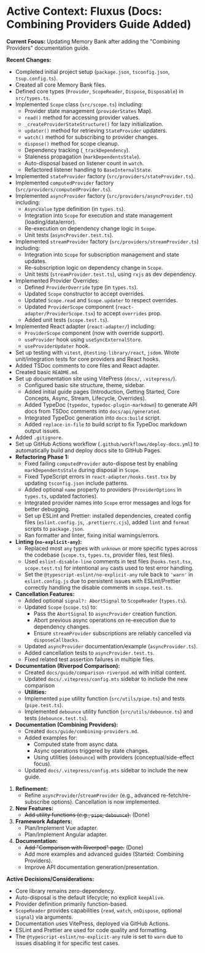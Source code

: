 # Active Context: Fluxus (Docs: Combining Providers Guide Added)

**Current Focus:** Updating Memory Bank after adding the "Combining Providers"
documentation guide.

**Recent Changes:**

- Completed initial project setup (`package.json`, `tsconfig.json`,
  `tsup.config.ts`).
- Created all core Memory Bank files.
- Defined core types (`Provider`, `ScopeReader`, `Dispose`, `Disposable`) in
  `src/types.ts`.
- Implemented `Scope` class (`src/scope.ts`) including:
  - Provider state management (`providerStates` Map).
  - `read()` method for accessing provider values.
  - `_createProviderStateStructure()` for lazy initialization.
  - `updater()` method for retrieving `StateProvider` updaters.
  - `watch()` method for subscribing to provider changes.
  - `dispose()` method for scope cleanup.
  - Dependency tracking (`_trackDependency`).
  - Staleness propagation (`markDependentsStale`).
  - Auto-disposal based on listener count in `watch`.
  - Refactored listener handling to `BaseInternalState`.
- Implemented `stateProvider` factory (`src/providers/stateProvider.ts`).
- Implemented `computedProvider` factory (`src/providers/computedProvider.ts`).
- Implemented `asyncProvider` factory (`src/providers/asyncProvider.ts`)
  including:
  - `AsyncValue` type definition (in `types.ts`).
  - Integration into `Scope` for execution and state management
    (loading/data/error).
  - Re-execution on dependency change logic in `Scope`.
  - Unit tests (`asyncProvider.test.ts`).
- Implemented `streamProvider` factory (`src/providers/streamProvider.ts`)
  including:
  - Integration into `Scope` for subscription management and state updates.
  - Re-subscription logic on dependency change in `Scope`.
  - Unit tests (`streamProvider.test.ts`), using `rxjs` as dev dependency.
- Implemented Provider Overrides:
  - Defined `ProviderOverride` type (in `types.ts`).
  - Updated `Scope` constructor to accept overrides.
  - Updated `Scope.read` and `Scope.updater` to respect overrides.
  - Updated `ProviderScope` component (`react-adapter/ProviderScope.tsx`) to
    accept `overrides` prop.
  - Added unit tests (`scope.test.ts`).
- Implemented React adapter (`react-adapter/`) including:
  - `ProviderScope` component (now with override support).
  - `useProvider` hook using `useSyncExternalStore`.
  - `useProviderUpdater` hook.
- Set up testing with `vitest`, `@testing-library/react`, `jsdom`. Wrote
  unit/integration tests for core providers and React hooks.
- Added TSDoc comments to core files and React adapter.
- Created basic `README.md`.
- Set up documentation site using VitePress (`docs/`, `.vitepress/`).
  - Configured basic site structure, theme, sidebar.
  - Added initial guide pages (Introduction, Getting Started, Core Concepts,
    Async, Stream, Lifecycle, Overrides).
  - Added TypeDoc (`typedoc`, `typedoc-plugin-markdown`) to generate API docs
    from TSDoc comments into `docs/api/generated`.
  - Integrated TypeDoc generation into `docs:build` script.
  - Added `replace-in-file` to build script to fix TypeDoc markdown output
    issues.
- Added `.gitignore`.
- Set up GitHub Actions workflow (`.github/workflows/deploy-docs.yml`) to
  automatically build and deploy docs site to GitHub Pages.
- **Refactoring Phase 1:**
  - Fixed failing `computedProvider` auto-dispose test by enabling
    `markDependentsStale` during disposal in `Scope`.
  - Fixed TypeScript errors in `react-adapter/hooks.test.tsx` by updating
    `tsconfig.json` include patterns.
  - Added optional `name` property to providers (`ProviderOptions` in
    `types.ts`, updated factories).
  - Integrated provider names into `Scope` error messages and logs for better
    debugging.
  - Set up ESLint and Prettier: installed dependencies, created config files
    (`eslint.config.js`, `.prettierrc.cjs`), added `lint` and `format` scripts
    to `package.json`.
  - Ran formatter and linter, fixing initial warnings/errors.
- **Linting (`no-explicit-any`):**
  - Replaced most `any` types with `unknown` or more specific types across the
    codebase (`scope.ts`, `types.ts`, provider files, test files).
  - Used `eslint-disable-line` comments in test files (`hooks.test.tsx`,
    `scope.test.ts`) for intentional `any` casts used to test error handling.
  - Set the `@typescript-eslint/no-explicit-any` rule back to `'warn'` in
    `eslint.config.js` due to persistent issues with ESLint/Prettier correctly
    handling the disable comments in `scope.test.ts`.
- **Cancellation Features:**
  - Added optional `signal?: AbortSignal` to `ScopeReader` (`types.ts`).
  - Updated `Scope` (`scope.ts`) to:
    - Pass the `AbortSignal` to `asyncProvider` creation function.
    - Abort previous async operations on re-execution due to dependency changes.
    - Ensure `streamProvider` subscriptions are reliably cancelled via
      `disposeCallbacks`.
  - Updated `asyncProvider` documentation/example (`asyncProvider.ts`).
  - Added cancellation tests to `asyncProvider.test.ts`.
  - Fixed related test assertion failures in multiple files.
- **Documentation (Riverpod Comparison):**
  - Created `docs/guide/comparison-riverpod.md` with initial content.
  - Updated `docs/.vitepress/config.mts` sidebar to include the new comparison
  - **Utilities:**
  - Implemented `pipe` utility function (`src/utils/pipe.ts`) and tests
    (`pipe.test.ts`).
  - Implemented `debounce` utility function (`src/utils/debounce.ts`) and tests
    (`debounce.test.ts`).
- **Documentation (Combining Providers):**
  - Created `docs/guide/combining-providers.md`.
  - Added examples for:
    - Computed state from async data.
    - Async operations triggered by state changes.
    - Using utilities (`debounce`) with providers (conceptual/side-effect
      focus).
  - Updated `docs/.vitepress/config.mts` sidebar to include the new guide.

1. **Refinement:**
   - Refine `asyncProvider`/`streamProvider` (e.g., advanced
     re-fetch/re-subscribe options). Cancellation is now implemented.
2. **New Features:**
   - ~~Add utility functions (e.g., `pipe`, `debounce`).~~ (Done)
3. **Framework Adapters:**
   - Plan/Implement Vue adapter.
   - Plan/Implement Angular adapter.
4. **Documentation:**
   - ~~Add "Comparison with Riverpod" page.~~ (Done)
   - Add more examples and advanced guides (Started: Combining Providers).
   - Improve API documentation generation/presentation.

**Active Decisions/Considerations:**

- Core library remains zero-dependency.
- Auto-disposal is the default lifecycle; no explicit `keepAlive`.
- Provider definition primarily function-based.
- `ScopeReader` provides capabilities (`read`, `watch`, `onDispose`, optional
  `signal`) via arguments.
- Documentation uses VitePress, deployed via GitHub Actions.
- ESLint and Prettier are used for code quality and formatting.
- The `@typescript-eslint/no-explicit-any` rule is set to `warn` due to issues
  disabling it for specific test cases.
